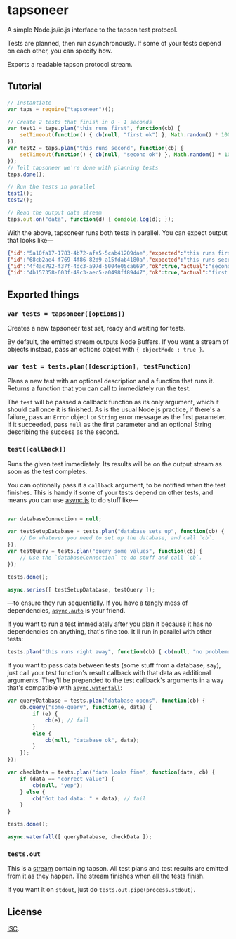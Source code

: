 # tapsoneer

A simple Node.js/io.js interface to the tapson test protocol.

Tests are planned, then run asynchronously.  If some of your tests depend on
each other, you can specify how.

Exports a readable tapson protocol stream.

## Tutorial

```js
// Instantiate
var taps = require("tapsoneer")();

// Create 2 tests that finish in 0 - 1 seconds
var test1 = taps.plan("this runs first", function(cb) {
    setTimeout(function() { cb(null, "first ok") }, Math.random() * 1000);
});
var test2 = taps.plan("this runs second", function(cb) {
    setTimeout(function() { cb(null, "second ok") }, Math.random() * 1000);
});
// Tell tapsoneer we're done with planning tests
taps.done();

// Run the tests in parallel
test1();
test2();

// Read the output data stream
taps.out.on("data", function(d) { console.log(d); });
```

With the above, tapsoneer runs both tests in parallel.  You can expect output that
looks like—

```json
{"id":"5a10fa17-1783-4b72-afa5-5cab41209dae","expected":"this runs first"}
{"id":"68cb2ae4-f769-4f86-82d9-a15fdab4180a","expected":"this runs second"}
{"id":"4f4ac792-f37f-4dc3-a97d-5004e05ca669","ok":true,"actual":"second ok"}
{"id":"4b157358-603f-49c3-aec5-a0498ff89447","ok":true,"actual":"first ok"}
```

## Exported things

### `var tests = tapsoneer([options])`

Creates a new tapsoneer test set, ready and waiting for tests.

By default, the emitted stream outputs Node Buffers.  If you want a stream of
objects instead, pass an options object with `{ objectMode : true }`.

### `var test = tests.plan([description], testFunction)`

Plans a new test with an optional description and a function that runs it.
Returns a function that you can call to immediately run the test.

The `test` will be passed a callback function as its only argument, which it
should call once it is finished.  As is the usual Node.js practice, if there's
a failure, pass an `Error` object or `String` error message as the first
parameter.  If it succeeded, pass `null` as the first parameter and an optional
String describing the success as the second.

### `test([callback])`

Runs the given test immediately.  Its results will be on the output stream as
soon as the test completes.

You can optionally pass it a `callback` argument, to be notified when the test
finishes.  This is handy if some of your tests depend on other tests, and means
you can use [async.js][1] to do stuff like—

```js

var databaseConnection = null;

var testSetupDatabase = tests.plan("database sets up", function(cb) {
    // Do whatever you need to set up the database, and call `cb`.
});
var testQuery = tests.plan("query some values", function(cb) {
    // Use the `databaseConnection` to do stuff and call `cb`.
});

tests.done();

async.series([ testSetupDatabase, testQuery ]);
```

—to ensure they run sequentially.  If you have a tangly mess of dependencies,
[`async.auto`][2] is your friend.

If you want to run a test immediately after you plan it because it has no
dependencies on anything, that's fine too.  It'll run in parallel with other
tests:

```js
tests.plan("this runs right away", function(cb) { cb(null, "no problemo") })();
```

If you want to pass data between tests (some stuff from a database, say), just
call your test function's result callback with that data as additional
arguments.  They'll be prepended to the test callback's arguments in a way
that's compatible with [`async.waterfall`][3]:

```js
var queryDatabase = tests.plan("database opens", function(cb) {
    db.query("some-query", function(e, data) {
        if (e) {
            cb(e); // fail
        }
        else {
            cb(null, "database ok", data);
        }
    });
});

var checkData = tests.plan("data looks fine", function(data, cb) {
    if (data == "correct value") {
        cb(null, "yep");
    } else {
        cb("Got bad data: " + data); // fail
    }
}

tests.done();

async.waterfall([ queryDatabase, checkData ]);
```

### `tests.out`

This is a [stream][4] containing tapson.  All test plans and test results are
emitted from it as they happen.  The stream finishes when all the tests finish.

If you want it on `stdout`, just do `tests.out.pipe(process.stdout)`.

## License

[ISC][5].

[1]: https://github.com/caolan/async
[2]: https://github.com/caolan/async#auto
[3]: https://github.com/caolan/async#waterfalltasks-callback
[4]: http://nodejs.org/api/stream.html
[5]: LICENSE
